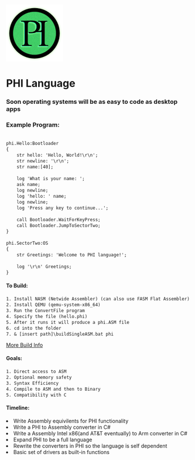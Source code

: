 <img src="/resources/phialt.png" width="155">
<h1>PHI Language</h1>
<h3>Soon operating systems will be as easy to code as desktop apps</h3>

<h3>Example Program:</h3>

```phi

phi.Hello:Bootloader
{
	str hello: 'Hello, World!\r\n';
    str newline: '\r\n';
	str name:[40];
	
	log 'What is your name: ';
	ask name;
	log newline;
	log 'hello: ' name;
	log newline;
	log 'Press any key to continue...';
	
	call Bootloader.WaitForKeyPress;
	call Bootloader.JumpToSectorTwo;
}

phi.SectorTwo:OS
{
	str Greetings: 'Welcome to PHI language!';
	
	log '\r\n' Greetings;
}

```
<h4>To Build:</h4>

    1. Install NASM (Netwide Assembler) (can also use FASM Flat Assembler)
    2. Install QEMU (qemu-system-x86_64)
    3. Run the ConvertFile program
    4. Specify the file (hello.phi)
    5. After it runs it will produce a phi.ASM file
    6. cd into the folder
    7. & [insert path]\buildSingleASM.bat phi

[More Build Info](./Compiler/x86ASM/buildSingleASM.bat)

<h4>Goals:</h4>
    
    1. Direct access to ASM
    2. Optional memory safety 
    3. Syntax Efficiency 
    4. Compile to ASM and then to Binary
    5. Compatibility with C

<h4>Timeline:</h4>
<li>Write Assembly equivilents for PHI functionality</li>
<li>Write a PHI to Assembly converter in C#</li>
<li>Write a Assembly Intel x86(and AT&T eventually) to Arm converter in C#</li>
<li>Expand PHI to be a full language</li>
<li>Rewrite the converters in PHI so the language is self dependent</li>
<li>Basic set of drivers as built-in functions</li>
